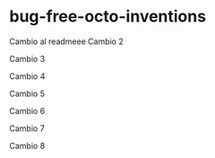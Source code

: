 # bug-free-octo-inventions
Cambio al readmeee
Cambio 2


Cambio 3


Cambio 4

Cambio 5


Cambio 6

Cambio 7

Cambio 8
